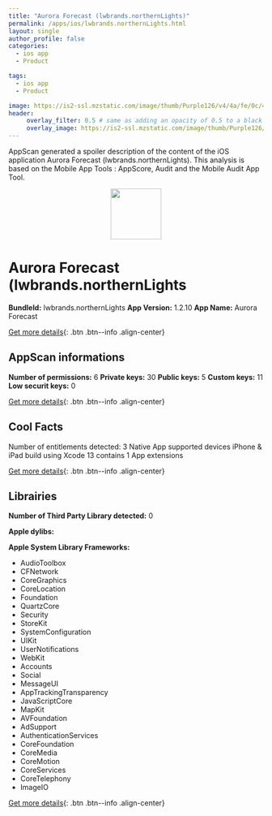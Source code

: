 ```yaml
---
title: "Aurora Forecast (lwbrands.northernLights)"
permalink: /apps/ios/lwbrands.northernLights.html
layout: single
author_profile: false
categories: 
  - ios app 
  - Product 

tags: 
  - ios app 
  - Product 

image: https://is2-ssl.mzstatic.com/image/thumb/Purple126/v4/4a/fe/0c/4afe0c08-e6f4-72ef-15f1-b75d8b4bdd09/AppIcon-1x_U007emarketing-0-7-0-85-220.png/512x512bb.jpg
header: 
     overlay_filter: 0.5 # same as adding an opacity of 0.5 to a black background
     overlay_image: https://is2-ssl.mzstatic.com/image/thumb/Purple126/v4/4a/fe/0c/4afe0c08-e6f4-72ef-15f1-b75d8b4bdd09/AppIcon-1x_U007emarketing-0-7-0-85-220.png/512x512bb.jpg
---
```

AppScan generated a spoiler description of the content of the iOS application Aurora Forecast (lwbrands.northernLights). This analysis is based on the Mobile App Tools : AppScore, Audit and the Mobile Audit App Tool.

  
  
<div style="text-align: center;"><img src="https://is2-ssl.mzstatic.com/image/thumb/Purple126/v4/4a/fe/0c/4afe0c08-e6f4-72ef-15f1-b75d8b4bdd09/AppIcon-1x_U007emarketing-0-7-0-85-220.png/512x512bb.jpg" width="100" height="100"></div>  
  
# Aurora Forecast (lwbrands.northernLights

**BundleId:** lwbrands.northernLights
**App Version:** 1.2.10
**App Name:** Aurora Forecast


[Get more details](/pricing.html){: .btn .btn--info .align-center}  
  
## AppScan informations 

**Number of permissions:** 6
**Private keys:** 30
**Public keys:** 5
**Custom keys:** 11
**Low securit keys:** 0
  
[Get more details](/pricing.html){: .btn .btn--info .align-center}

## Cool Facts

Number of entitlements detected: 3
Native App
supported devices iPhone & iPad
build using Xcode 13
contains 1 App extensions
  
[Get more details](/pricing.html){: .btn .btn--info .align-center}

## Librairies 
**Number of Third Party Library detected:** 0

**Apple dylibs:**


**Apple System Library Frameworks:**
- AudioToolbox
- CFNetwork
- CoreGraphics
- CoreLocation
- Foundation
- QuartzCore
- Security
- StoreKit
- SystemConfiguration
- UIKit
- UserNotifications
- WebKit
- Accounts
- Social
- MessageUI
- AppTrackingTransparency
- JavaScriptCore
- MapKit
- AVFoundation
- AdSupport
- AuthenticationServices
- CoreFoundation
- CoreMedia
- CoreMotion
- CoreServices
- CoreTelephony
- ImageIO


  
[Get more details](/pricing.html){: .btn .btn--info .align-center}

